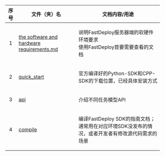 
| **序号**  | **文件（夹）名** | **文档内容/用途** | 
| :--------:  | :--------: | :--------: | 
| 1  | <p align="left">[the software and hardware requirements.md</p>](the%20software%20and%20hardware%20requirements.md) | <p align="left">说明FastDeploy服务器端的软硬件环境要求 <br> 使用FastDeploy首要需要查看的文档 |
|2 | <p align="left">[quick_start](quick_start)</p> | <p align="left">官方编译好的Python-SDK和CPP-SDK的下载位置，已经具体安装方式</p>|
|3 |<p align="left"> [api](api)</p> | <p align="left">介绍不同任务模型API </p>|
|4 | <p align="left">[compile](compile)</p> | <p align="left">编译FastDeploy SDK的指南文档；通常用在对应环境SDK没发布的情况，或者开发者有修改源代码需求的场景 </p>|

